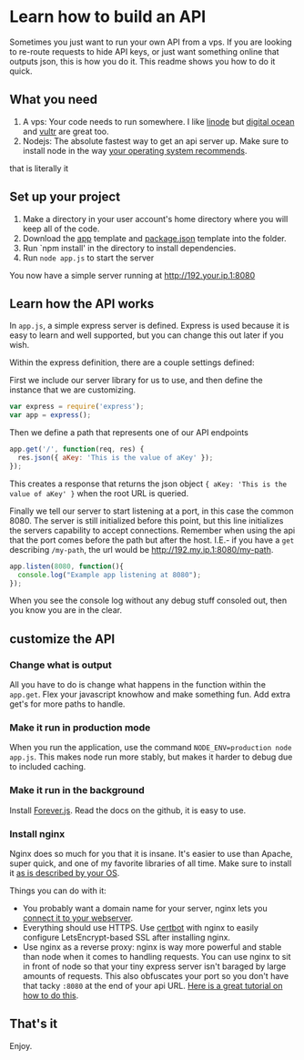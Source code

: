 # Learn how to build an API

Sometimes you just want to run your own API from a vps. If you are looking to re-route requests to hide API keys, or just want something online that outputs json, this is how you do it. This readme shows you how to do it quick.

## What you need

1. A vps: Your code needs to run somewhere. I like [linode]() but [digital ocean]() and [vultr]() are great too.
2. Nodejs: The absolute fastest way to get an api server up. Make sure to install node in the way [your operating system recommends](https://nodejs.org/en/download/package-manager/).

that is literally it

## Set up your project

1. Make a directory in your user account's home directory where you will keep all of the code.
2. Download the [app](./app.js) template and [package.json](./package.json) template into the folder.
3. Run `npm install' in the directory to install dependencies.
4. Run `node app.js` to start the server

You now have a simple server running at http://192.your.ip.1:8080

## Learn how the API works

In `app.js`, a simple express server is defined. Express is used because it is easy to learn and well supported, but you can change this out later if you wish.

Within the express definition, there are a couple settings defined:


First we include our server library for us to use, and then define the instance that we are customizing.
```js
var express = require('express');
var app = express();
```

Then we define a path that represents one of our API endpoints
```js
app.get('/', function(req, res) {
  res.json({ aKey: 'This is the value of aKey' });
});
```
This creates a response that returns the json object `{ aKey: 'This is the value of aKey' }` when the root URL is queried.

Finally we tell our server to start listening at a port, in this case the common 8080. The server is still initialized before this point, but this line initializes the servers capability to accept connections. Remember when using the api that the port comes before the path but after the host. I.E.- if you have a `get` describing `/my-path`, the url would be http://192.my.ip.1:8080/my-path.
```js
app.listen(8080, function(){
  console.log("Example app listening at 8080");
});
```
When you see the console log without any debug stuff consoled out, then you know you are in the clear.

## customize the API

### Change what is output

All you have to do is change what happens in the function within the `app.get`. Flex your javascript knowhow and make something fun. Add extra get's for more paths to handle.

### Make it run in production mode

When you run the application, use the command `NODE_ENV=production node app.js`. This makes node run more stably, but makes it harder to debug due to included caching.

### Make it run in the background

Install [Forever.js](https://github.com/foreverjs/forever). Read the docs on the github, it is easy to use.

### Install nginx

Nginx does so much for you that it is insane. It's easier to use than Apache, super quick, and one of my favorite libraries of all time. Make sure to install it [as is described by your OS](https://www.nginx.com/resources/admin-guide/installing-nginx-open-source/#prebuilt).

Things you can do with it:
* You probably want a domain name for your server, nginx lets you [connect it to your webserver](http://nginx.org/en/docs/http/server_names.html).
* Everything should use HTTPS. Use [certbot](https://certbot.eff.org/) with nginx to easily configure LetsEncrypt-based SSL after installing nginx.
* Use nginx as a reverse proxy: nginx is way more powerful and stable than node when it comes to handling requests. You can use nginx to sit in front of node so that your tiny express server isn't baraged by large amounts of requests. This also obfuscates your port so you don't have that tacky `:8080` at the end of your api URL. [Here is a great tutorial on how to do this](https://medium.com/@utkarsh_verma/configure-nginx-as-a-web-server-and-reverse-proxy-for-nodejs-application-on-aws-ubuntu-16-04-server-872922e21d38).

## That's it

Enjoy.
